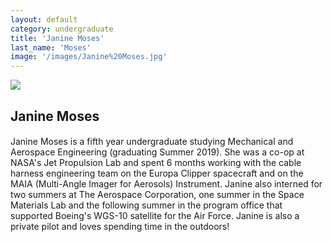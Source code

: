 ```yaml
---
layout: default
category: undergraduate
title: 'Janine Moses'
last_name: 'Moses'
image: '/images/Janine%20Moses.jpg'
---
```


<img src="{{ page.image }}">

<h2 class="team-title">Janine Moses</h2>
<h4 class="team-position"></h4>
<p>Janine Moses is a fifth year undergraduate studying Mechanical and Aerospace Engineering (graduating Summer 2019). She was a co-op at NASA's Jet Propulsion Lab and spent 6 months working with the cable harness engineering team on the Europa Clipper spacecraft and on the MAIA (Multi-Angle Imager for Aerosols) Instrument. Janine also interned for two summers at The Aerospace Corporation, one summer in the Space Materials Lab and the following summer in the program office that supported Boeing's WGS-10 satellite for the Air Force. Janine is also a private pilot and loves spending time in the outdoors!</p>
<ul class="team-member-other-info"></ul>
